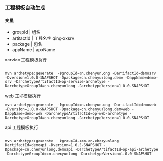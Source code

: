 ### 工程模板自动生成

#### 变量

* groupId | 组名
* artifactId | 工程名字 qing-xxsrv
* package | 包名
* appName | appName

service 工程模板执行

```

mvn archetype:generate  -DgroupId=cn.chenyunlong -DartifactId=demosrv -Dversion=1.0.0-SNAPSHOT -Dpackage=cn.chenyunlong.demo -DappName=demo-srv -DarchetypeArtifactId=op-service-archetype -DarchetypeGroupId=cn.chenyunlong -DarchetypeVersion=1.0.0-SNAPSHOT
```

web 工程模板执行

```
mvn archetype:generate  -DgroupId=cn.chenyunlong -DartifactId=demoweb -Dversion=1.0.0-SNAPSHOT -Dpackage=cn.chenyunlong.demoweb -DappName=demo-web -DarchetypeArtifactId=op-web-archetype -DarchetypeGroupId=cn.chenyunlong -DarchetypeVersion=1.0.0-SNAPSHOT

```

api 工程模板执行

```

mvn archetype:generate  -DgroupId=com.cn.chenyunlong -DartifactId=demoapi -Dversion=1.0.0-SNAPSHOT -Dpackage=cn.chenyunlong.demoapi -DarchetypeArtifactId=op-api-archetype -DarchetypeGroupId=cn.chenyunlong -DarchetypeVersion=1.0.0-SNAPSHOT

```
